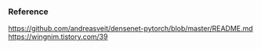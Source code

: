 ### Reference
https://github.com/andreasveit/densenet-pytorch/blob/master/README.md
https://wingnim.tistory.com/39